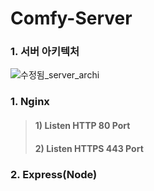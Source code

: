 # Comfy-Server

### 1. 서버 아키텍처

![수정됨_server_archi](https://user-images.githubusercontent.com/72685070/103410350-375a7580-4bae-11eb-9999-6201cb7b14ab.png)


### 1. Nginx
> #### 1) Listen HTTP 80 Port
> #### 2) Listen HTTPS 443 Port

### 2. Express(Node)
